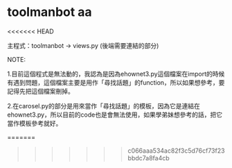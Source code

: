 # toolmanbot aa
<<<<<<< HEAD

主程式：toolmanbot -> views.py (後端需要連結的部分)

NOTE: 

1.目前這個程式是無法動的，我認為是因為ehownet3.py這個檔案在import的時候有遇到問題，這個檔案主要是用作「尋找話題」的function，所以如果想參考，要記得先把這個檔案刪掉。

2.在carosel.py的部分是用來當作「尋找話題」的模板，因為它是連結在ehownet3.py，所以目前的code也是會無法使用，如果學弟妹想參考的話，把它當作模板參考就好。

=======
>>>>>>> c066aaa534ac82f3c5d76cf73f23bbdc7a8fa4cb
